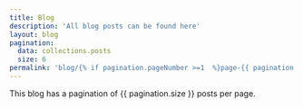 ```yaml
---
title: Blog
description: 'All blog posts can be found here'
layout: blog
pagination:
  data: collections.posts
  size: 6
permalink: 'blog/{% if pagination.pageNumber >=1  %}page-{{ pagination.pageNumber + 1 }}/{% endif %}index.html'
---
```


This blog has a pagination of {{ pagination.size }} posts per page.

